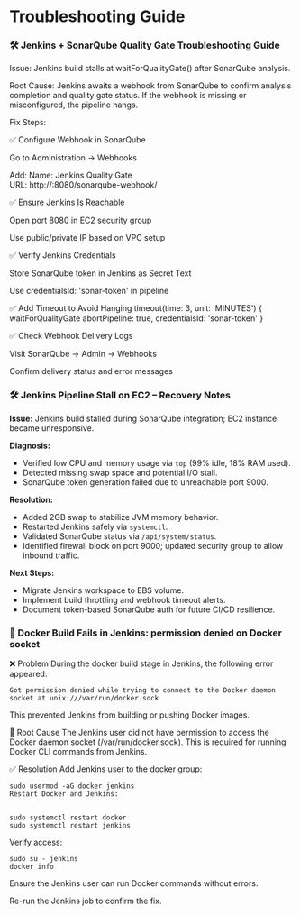 # Troubleshooting Guide

### 🛠️ Jenkins + SonarQube Quality Gate Troubleshooting Guide
Issue: Jenkins build stalls at waitForQualityGate() after SonarQube analysis.

Root Cause: Jenkins awaits a webhook from SonarQube to confirm analysis completion and quality gate status. If the webhook is missing or misconfigured, the pipeline hangs.

Fix Steps:

✅ Configure Webhook in SonarQube

Go to Administration → Webhooks

Add:
Name: Jenkins Quality Gate  
URL: http://<jenkins-host>:8080/sonarqube-webhook/

✅ Ensure Jenkins Is Reachable

Open port 8080 in EC2 security group

Use public/private IP based on VPC setup

✅ Verify Jenkins Credentials

Store SonarQube token in Jenkins as Secret Text

Use credentialsId: 'sonar-token' in pipeline

✅ Add Timeout to Avoid Hanging
timeout(time: 3, unit: 'MINUTES') {
  waitForQualityGate abortPipeline: true, credentialsId: 'sonar-token'
}

✅ Check Webhook Delivery Logs

Visit SonarQube → Admin → Webhooks

Confirm delivery status and error messages


### 🛠️ Jenkins Pipeline Stall on EC2 – Recovery Notes

**Issue:** Jenkins build stalled during SonarQube integration; EC2 instance became unresponsive.

**Diagnosis:**
- Verified low CPU and memory usage via `top` (99% idle, 18% RAM used).
- Detected missing swap space and potential I/O stall.
- SonarQube token generation failed due to unreachable port 9000.

**Resolution:**
- Added 2GB swap to stabilize JVM memory behavior.
- Restarted Jenkins safely via `systemctl`.
- Validated SonarQube status via `/api/system/status`.
- Identified firewall block on port 9000; updated security group to allow inbound traffic.

**Next Steps:**
- Migrate Jenkins workspace to EBS volume.
- Implement build throttling and webhook timeout alerts.
- Document token-based SonarQube auth for future CI/CD resilience.

### 🐳 Docker Build Fails in Jenkins: permission denied on Docker socket
❌ Problem
During the docker build stage in Jenkins, the following error appeared:

```
Got permission denied while trying to connect to the Docker daemon socket at unix:///var/run/docker.sock
```

This prevented Jenkins from building or pushing Docker images.

🧠 Root Cause
The Jenkins user did not have permission to access the Docker daemon socket (/var/run/docker.sock). This is required for running Docker CLI commands from Jenkins.

✅ Resolution
Add Jenkins user to the docker group:

```
sudo usermod -aG docker jenkins
Restart Docker and Jenkins:


sudo systemctl restart docker
sudo systemctl restart jenkins
```

Verify access:

```
sudo su - jenkins
docker info
```

Ensure the Jenkins user can run Docker commands without errors.

Re-run the Jenkins job to confirm the fix.

